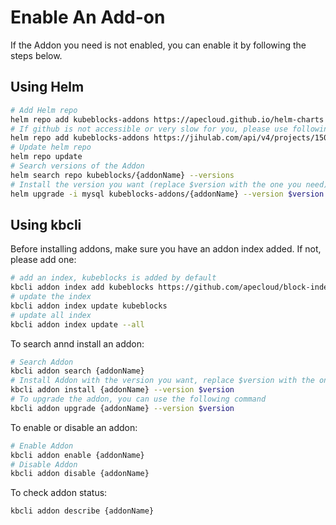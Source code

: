 
# Enable An Add-on

If the Addon you need is not enabled, you can enable it by following the steps below.

## Using Helm

```bash
# Add Helm repo
helm repo add kubeblocks-addons https://apecloud.github.io/helm-charts
# If github is not accessible or very slow for you, please use following repo instead
helm repo add kubeblocks-addons https://jihulab.com/api/v4/projects/150246/packages/helm/stable
# Update helm repo
helm repo update
# Search versions of the Addon
helm search repo kubeblocks/{addonName} --versions
# Install the version you want (replace $version with the one you need)
helm upgrade -i mysql kubeblocks-addons/{addonName} --version $version -n kb-system
```

## Using kbcli

Before installing addons, make sure you have an addon index added.
If not, please add one:

```bash
# add an index, kubeblocks is added by default
kbcli addon index add kubeblocks https://github.com/apecloud/block-index.git
# update the index
kbcli addon index update kubeblocks
# update all index
kbcli addon index update --all
```

To search annd install an addon:

```bash
# Search Addon
kbcli addon search {addonName}
# Install Addon with the version you want, replace $version with the one you need
kbcli addon install {addonName} --version $version
# To upgrade the addon, you can use the following command
kbcli addon upgrade {addonName} --version $version
```

To enable or disable an addon:

```bash
# Enable Addon
kbcli addon enable {addonName}
# Disable Addon
kbcli addon disable {addonName}
```

To check addon status:

```bash
kbcli addon describe {addonName}
```
